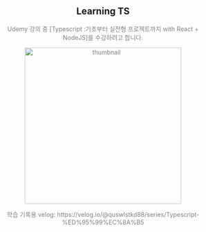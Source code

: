 <h2 align="center">  Learning TS </h1>

<p align="center" style="color:gray"> Udemy 강의 중 [Typescript :기초부터 실전형 프로젝트까지 with React + NodeJS]를 수강하려고 합니다.</p>

<p align="center" style="color:gray">

<img width="362" alt="thumbnail" src="https://github.com/Byeonjin/LearningTS/assets/54176384/7e35a965-f7fe-4567-89b0-0458fd1dd050">
  
</p>

<p align="center" style="color:gray">학습 기록용 velog: https://velog.io/@quswlstkd88/series/Typescript-%ED%95%99%EC%8A%B5</p>
